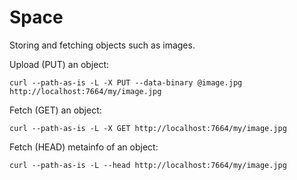 # Space

Storing and fetching objects such as images.

Upload (PUT) an object:
```
curl --path-as-is -L -X PUT --data-binary @image.jpg http://localhost:7664/my/image.jpg
```

Fetch (GET) an object:
```
curl --path-as-is -L -X GET http://localhost:7664/my/image.jpg
```

Fetch (HEAD) metainfo of an object:
```
curl --path-as-is -L --head http://localhost:7664/my/image.jpg
```

